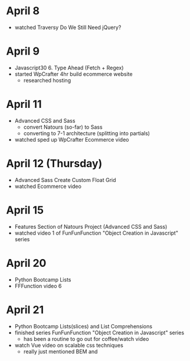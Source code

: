 # April 8
- watched Traversy Do We Still Need jQuery? 

# April 9
- Javascript30 6. Type Ahead (Fetch + Regex)
- started WpCrafter 4hr build ecommerce website
  - researched hosting

# April 11
- Advanced CSS and Sass
  - convert Natours (so-far) to Sass
  - converting to 7-1 architecture (splitting into partials)
- watched sped up WpCrafter Ecommerce video

# April 12 (Thursday)
- Advanced Sass Create Custom Float Grid
- watched Ecommerce video

# April 15
- Features Section of Natours Project (Advanced CSS and Sass)
- watched video 1 of FunFunFunction "Object Creation in Javascript" series

# April 20
- Python Bootcamp Lists
- FFFunction video 6

# April 21
- Python Bootcamp Lists(slices) and List Comprehensions
- finished series FunFunFunction "Object Creation in Javascript" series
  - has been a routine to go out for coffee/watch video
- watch Vue video on scalable css techniques
  - really just mentioned BEM and <style scoped>  (also kind of mentioned CSS modules?)
- Javascript30 8. Canvas Paint
- downloaded Elementor Pro 2 release with Themer! + played with creating Header + dynamic "single" blog post

# April 22
- Python Bootcamp Dictionaries
- Advanced CSS + SASS finish Natours Tours Section (flip cards)
- watched FunFunFunction Iterators video
- Javscript30 10. Checkbox Holding Shift

# April 25
- Python Bootcamp Tuples and Sets
- watch wordpress Astra Hooks and Custom Headers video

# April 26
- Python Bootcamp Functions
- Advanced WebDev Bootcamp create Express/Mongo/JSON Api
  - getting ready to follow that Vue music app code-along
- playing with Elementor 2 Dynamic Content

# April 28
- Python Bootcamp Function Exercises
- watch Coding Tech Zen of Python talk
- AdvWebDev jQuery SPA
  - interesting jQuery solution of storing the data id (from mongo backend) on each <li> element as it's created

# April 29
- Python Bootcamp Function Exercises
- converted AdvWebDev jQuery TodoList SPA to use a Vue front-end (using Fetch API)
  - frustrated by not being able to get initial fetch requests working
    - lack of understanding of what VSCode Live-Server extension is doing
    - partial solution was adding header option to fetch post and put request
    - final solution was to just move the Vue code into the same project folder as Express API
  - deployed to Heroku + mLab
    - couldn't get local environment variables to work (?)
- put 3 projects onto quentinmckay.com
  - Canvas Paint (js30) + notes
  - Checkbox Select (js30) + notes
  - Vue SPA TodoList converted from jQuery
  - added CSS to posts Section to fix image widths
    - width: 100% !important;  // !important to override the inline-styles elementor puts on the images
    - height: auto;            // auto to keep the correct aspect-ratio (not sure where/how i remembered this)(go me!)

# April 30 (Monday - last day of school holidays)
- Python Bootcamp Function exercises
- Part 1 of freeCodeCamp youtube series Full Stack Web App using Vue + Express
  - setup the project
    - client: vue init webpack (said yes to all options but I disabled eslint(too strict)) (then npm install axios))
    - server: express morgan cors (eslint but that's pissing me off)
  - got simple connection happening between Register component and app.post('/register',...) endpoint
    - good explanation of 2-way data binding with v-model

# May 3
- Python Bootcamp Functions Part2
  - ```*args``` and ```**kwargs```
- 2nd half of 2nd video TabTracker
  - Joi backend registration info validation and error handling
  - Vuetify intro and registration component markup
- coffee + beginners guide to webpack
- reviewed traversy webpack crash course
- got webpack raw-loader working (for reading .py and .js files)
  - first step toward Python Bootcamp py/js rosetta site !

# May 6
- Python Bootcamp `**kwargs` imperfect translation to js + started Lambdas
- coffee + FunFunFunction async/await
- 25 mins of Video 3 of TabTracker
  - continuing use/exploration of Vuetify for inputs and buttons (still not sold on Material Design)
  - added Header, Login components
  - revisited use of <router-link> (well actually <v-btn to="register">)
  - + "manual" navigation with this.$router.push({name: 'register'})

# May 7
- Python Bootcamp Built-In Functions
- creating backend Login functionality using JWT (json web tokens) and started with bcrypt-nodejs
- webpack require.context
  - figured out how to import the directory of .js and .py exercise files !!
- started Net Ninja Regex playlist (useful for webpack config files)

# May 10
- Python Bootcamp Built-In Functions
- sort of "figured out" how to do Net Ninja Regex Form in Vue (not as clean as I would have liked)
- Web Audio API exploration following article on systems music
  - made a version of Steve Reich's phase "It's Gonna Rain"

# May 12
- Web Audio API exploration following article on systems music
  - made a version of Brian Eno's "Music for Airports"

# May 13 (Sunday)
- started 11. Custom Video Player

# May 14
- Python Bootcamp Modules
- finished Javascript30 11. Custom HTM5 Video Player

# May 16
- watched CSS-Tricks screencast with Sarah Drasner + Chris Coyier Intro to Vue

# May 17
- Advanced CSS + Sass Stories Section 1st part (basic + shape-outside)

# May 20
- Javascript 30 12. Konami Code
  - wierd project 5 min long but unoptimized unexplained non-vanilla code (made it better + learned stuff from the comments)

# May 21
- Python Bootcamp started HTTP section
- Advanced CSS + Sass Stories Section 2nd (hover effect, text fade + image zoom / filter) + 3rd part (video background)

# May 22
- Python Bootcamp finished HTTP section
  - wrote the javascript translation of using python "requests" package to retrieve json data from an API 
    - made 4 versions (request, node-fetch, fetch, axios)
  - wrote the Dad Joke 3000 project in python and in node
    - python version used packages [pyfiglet, termcolor, requests]
    - node version used packages [figlet, chalk, lodash, axios]
